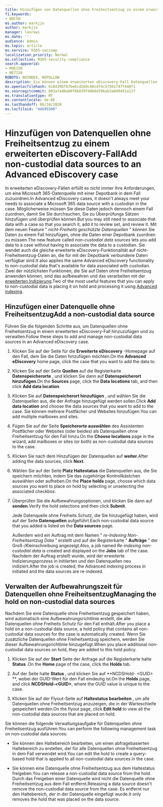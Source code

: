 ```yaml
---
title: Hinzufügen von Datenquellen ohne Freiheitsentzug zu einem erweiterten eDiscovery-Fall
f1.keywords:
- NOCSH
ms.author: markjjo
author: markjjo
manager: laurawi
ms.date: ''
audience: Admin
ms.topic: article
ms.service: O365-seccomp
localization_priority: Normal
ms.collection: M365-security-compliance
search.appverid:
- MOE150
- MET150
ROBOTS: NOINDEX, NOFOLLOW
description: Sie können einem erweiterten eDiscovery-Fall Datenquellen ohne Freiheitsentzug hinzufügen und die Datenquelle aufbewahren. Datenquellen ohne Freiheitsentzug werden erneut indiziert, sodass alle Inhalte, die als teilweise indiziert betrachtet wurden, erneut verarbeitet werden, damit Sie vollständig und schnell durchsuchbar sind.
ms.openlocfilehash: 618d39bfb7be6cd260c88cdf4c57501747f440f1
ms.sourcegitcommit: b03a7ad0a80f8b839f40b8d396ab3a049491a12f
ms.translationtype: MT
ms.contentlocale: de-DE
ms.lasthandoff: 06/10/2020
ms.locfileid: "44695500"
---
```

# <a name="add-non-custodial-data-sources-to-an-advanced-ediscovery-case"></a><span data-ttu-id="91c12-104">Hinzufügen von Datenquellen ohne Freiheitsentzug zu einem erweiterten eDiscovery-Fall</span><span class="sxs-lookup"><span data-stu-id="91c12-104">Add non-custodial data sources to an Advanced eDiscovery case</span></span>

<span data-ttu-id="91c12-105">In erweiterten eDiscovery-Fällen erfüllt es nicht immer Ihre Anforderungen, um eine Microsoft 365-Datenquelle mit einer Depotbank in dem Fall zuzuordnen.</span><span class="sxs-lookup"><span data-stu-id="91c12-105">In Advanced eDiscovery cases, it doesn't always meet your needs to associate a Microsoft 365 data source with a custodian in the case.</span></span> <span data-ttu-id="91c12-106">Möglicherweise müssen Sie diese Daten jedoch dennoch einem Fall zuordnen, damit Sie Sie durchsuchen, Sie zu Überprüfungs Sätzen hinzufügen und überprüfen können.</span><span class="sxs-lookup"><span data-stu-id="91c12-106">But you may still need to associate that data with a case so that you search it, add it to review set, and review it.</span></span> <span data-ttu-id="91c12-107">Mit dem neuen Feature " *nicht-Freiheits geschützte Datenquellen* " können Sie Daten zu einem Fall hinzufügen, ohne die Daten einer Depotbank zuordnen zu müssen.</span><span class="sxs-lookup"><span data-stu-id="91c12-107">The new feature called *non-custodial data sources* lets you add data to a case without having to associate the data to a custodian.</span></span> <span data-ttu-id="91c12-108">Sie wendet auch die gleiche erweiterte eDiscovery-Funktionalität auf nicht-Freiheitsentzug-Daten an, die für mit der Depotbank verbundene Daten verfügbar sind.</span><span class="sxs-lookup"><span data-stu-id="91c12-108">It also applies the same Advanced eDiscovery functionality to non-custodial data that's available for data associated with custodian.</span></span> <span data-ttu-id="91c12-109">Zwei der nützlichsten Funktionen, die Sie auf Daten ohne Freiheitsentzug anwenden können, sind das aufbewahren und das verarbeiten mit der [erweiterten Indizierung](indexing-custodian-data.md).</span><span class="sxs-lookup"><span data-stu-id="91c12-109">Two of the most useful features that you can apply to non-custodial data is placing it on hold and processing it using [Advanced indexing](indexing-custodian-data.md).</span></span>

## <a name="add-a-non-custodial-data-source"></a><span data-ttu-id="91c12-110">Hinzufügen einer Datenquelle ohne Freiheitsentzug</span><span class="sxs-lookup"><span data-stu-id="91c12-110">Add a non-custodial data source</span></span>

<span data-ttu-id="91c12-111">Führen Sie die folgenden Schritte aus, um Datenquellen ohne Freiheitsentzug in einem erweiterten eDiscovery-Fall hinzuzufügen und zu verwalten.</span><span class="sxs-lookup"><span data-stu-id="91c12-111">Follow these steps to add and manage non-custodial data sources in an Advanced eDiscovery case.</span></span>

1. <span data-ttu-id="91c12-112">Klicken Sie auf der Seite für die **Erweiterte eDiscovery** -Homepage auf den Fall, dem Sie die Daten hinzufügen möchten.</span><span class="sxs-lookup"><span data-stu-id="91c12-112">On the **Advanced eDiscovery** home page, click the case that you want to add the data to.</span></span>

2. <span data-ttu-id="91c12-113">Klicken Sie auf der Seite **Quellen** auf die Registerkarte **Datenspeicherorte** , und klicken Sie dann auf **Datenspeicherort hinzufügen**.</span><span class="sxs-lookup"><span data-stu-id="91c12-113">On the **Sources** page, click the **Data locations** tab, and then click **Add data location**.</span></span>

3. <span data-ttu-id="91c12-114">Klicken Sie auf **Datenspeicherort hinzufügen** , und wählen Sie die Datenquellen aus, die der Anfrage hinzugefügt werden sollen.</span><span class="sxs-lookup"><span data-stu-id="91c12-114">Click **Add data location** and choose the data sources that you want to add to the case.</span></span> <span data-ttu-id="91c12-115">Sie können mehrere Postfächer und Websites hinzufügen.</span><span class="sxs-lookup"><span data-stu-id="91c12-115">You can add multiple mailboxes and sites.</span></span>

4. <span data-ttu-id="91c12-116">Fügen Sie auf der Seite **Speicherorte auswählen** des Assistenten Postfächer oder Websites (oder beides) als Datenquellen ohne Freiheitsentzug für den Fall hinzu.</span><span class="sxs-lookup"><span data-stu-id="91c12-116">On the **Choose locations** page in the wizard, add mailboxes or sites (or both) as non-custodial data sources to the case.</span></span>

5. <span data-ttu-id="91c12-117">Klicken Sie nach dem Hinzufügen der Datenquellen auf **weiter**.</span><span class="sxs-lookup"><span data-stu-id="91c12-117">After adding the data sources, click **Next**.</span></span>

6. <span data-ttu-id="91c12-118">Wählen Sie auf der Seite **Platz Haltestatus** die Datenquellen aus, die Sie speichern möchten, indem Sie das zugehörige Kontrollkästchen auswählen oder aufheben.</span><span class="sxs-lookup"><span data-stu-id="91c12-118">On the **Place holds** page, choose which data sources you want to place on hold by selecting or unselecting the associated checkbox.</span></span>

7. <span data-ttu-id="91c12-119">Überprüfen Sie die Aufbewahrungsoptionen, und klicken Sie dann auf **senden**.</span><span class="sxs-lookup"><span data-stu-id="91c12-119">Verify the hold selections and then click **Submit**.</span></span>

   <span data-ttu-id="91c12-120">Jede Datenquelle ohne Freiheits Schutz, die Sie hinzugefügt haben, wird auf der Seite **Datenquellen** aufgeführt.</span><span class="sxs-lookup"><span data-stu-id="91c12-120">Each non-custodial data source that you added is listed on the **Data sources** page.</span></span>

   <span data-ttu-id="91c12-121">Außerdem wird ein Auftrag mit dem Namen " *re-Indexing Non-Freiheitsentzug Data* " erstellt und auf der Registerkarte " **Aufträge** " der Groß-/Kleinschreibung angezeigt.</span><span class="sxs-lookup"><span data-stu-id="91c12-121">Also, a job named *Re-indexing non-custodial data* is created and displayed on the **Jobs** tab of the case.</span></span> <span data-ttu-id="91c12-122">Nachdem der Auftrag erstellt wurde, wird der erweiterte Indizierungsprozess in initiierten und den Datenquellen neu indiziert.</span><span class="sxs-lookup"><span data-stu-id="91c12-122">After the job is created, the Advanced indexing process in initiated and the data sources are re-indexed.</span></span>

## <a name="managing-the-hold-on-non-custodial-data-sources"></a><span data-ttu-id="91c12-123">Verwalten der Aufbewahrungszeit für Datenquellen ohne Freiheitsentzug</span><span class="sxs-lookup"><span data-stu-id="91c12-123">Managing the hold on non-custodial data sources</span></span>

<span data-ttu-id="91c12-124">Nachdem Sie eine Datenquelle ohne Freiheitsentzug gespeichert haben, wird automatisch eine Aufbewahrungsrichtlinie erstellt, die alle Datenquellen ohne Freiheits Schutz für den Fall enthält.</span><span class="sxs-lookup"><span data-stu-id="91c12-124">After you place a hold on a non-custodial data source, a hold policy that contains all non-custodial data sources for the case is automatically created.</span></span> <span data-ttu-id="91c12-125">Wenn Sie zusätzliche Datenquellen ohne Freiheitsentzug speichern, werden Sie dieser Aufbewahrungsrichtlinie hinzugefügt.</span><span class="sxs-lookup"><span data-stu-id="91c12-125">When you place additional non-custodial data sources on hold, they are added to this hold policy.</span></span>

1. <span data-ttu-id="91c12-126">Klicken Sie auf der **Start** Seite der Anfrage auf die Registerkarte halte **Status** .</span><span class="sxs-lookup"><span data-stu-id="91c12-126">On the **Home** page of the case, click the **Holds** tab.</span></span>

2. <span data-ttu-id="91c12-127">Auf der Seite halte **Status** , und klicken Sie auf \*\*NCDSHold- \<GUID\> \*\*, wobei der GUID-Wert für den Fall eindeutig ist.</span><span class="sxs-lookup"><span data-stu-id="91c12-127">On the **Holds** page, and click **NCDSHold-\<GUID\>**, where the GUID value is unique to the case.</span></span>

3. <span data-ttu-id="91c12-128">Klicken Sie auf der Flyout-Seite auf **Haltestatus bearbeiten** , um alle Datenquellen ohne Freiheitsentzug anzuzeigen, die in der Warteschleife gespeichert werden.</span><span class="sxs-lookup"><span data-stu-id="91c12-128">On the flyout page, click **Edit hold** to view all the non-custodial data sources that are placed on hold.</span></span>

<span data-ttu-id="91c12-129">Sie können die folgende Verwaltungsaufgabe für Datenquellen ohne Freiheitsentzug ausführen:</span><span class="sxs-lookup"><span data-stu-id="91c12-129">You can perform the following management task on non-custodial data sources:</span></span>

- <span data-ttu-id="91c12-130">Sie können den Haltebereich bearbeiten, um einen abfragebasierten Haltebereich zu erstellen, der für alle Datenquellen ohne Freiheitsentzug in dem Fall verwendet wird.</span><span class="sxs-lookup"><span data-stu-id="91c12-130">You can edit the hold to create a query-based hold that is applied to all non-custodial data sources in the case.</span></span>

- <span data-ttu-id="91c12-131">Sie können eine Datenquelle ohne Freiheitsentzug aus dem Haltestatus freigeben.</span><span class="sxs-lookup"><span data-stu-id="91c12-131">You can release a non-custodial data source from the hold.</span></span> <span data-ttu-id="91c12-132">Durch das Freigeben einer Datenquelle wird nicht die Datenquelle ohne Freiheitsentzug aus dem Fall entfernt.</span><span class="sxs-lookup"><span data-stu-id="91c12-132">Releasing a data source doesn't remove the non-custodial data source from the case.</span></span> <span data-ttu-id="91c12-133">Es entfernt nur den Haltebereich, der in der Datenquelle eingefügt wurde.</span><span class="sxs-lookup"><span data-stu-id="91c12-133">It only removes the hold that was placed on the data source.</span></span>
